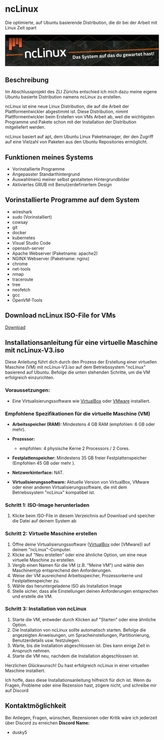 # ncLinux
Die optimierte, auf Ubuntu basierende Distribution, die dir bei der Arbeit mit Linux Zeit spart

![Logo](IMAGES/Logo.jpg)

## Beschreibung
Im Abschlussprojekt des ZLI Zürichs entschied ich mich dazu meine eigene Ubuntu basierte Distribution namens ncLinux zu erstellen.

ncLinux ist eine neue Linux Distribution, die auf die Arbeit der Plattformentwickler 
abgestimmt ist. Diese Distribution, nimmt Plattformentwickler beim Erstellen von VMs Arbeit ab, weil die wichtigsten 
Programme und Pakete schon mit der Installation der Distribution mitgeliefert werden. 

ncLinux basiert auf apt, dem Ubuntu Linux Paketmanager, der den Zugriff auf eine Vielzahl von Paketen aus den Ubuntu Repositories ermöglicht.

## Funktionen meines Systems
- Vorinstallierte Programme
- Angepasster Standarthintergrund
- Auswahlmenü meiner selbst gestalteten Hintergrundbilder
- Aktiviertes GRUB mit Benutzerdefiniertem Design

## Vorinstallierte Programme auf dem System
- wireshark
- sudo (Vorinstalliert)
- cowsay
- git
- docker
- kubernetes
- Visual Studio Code
- openssh-server
- Apache Webserver (Paketname: apache2)
- NGINX Webserver (Paketname: nginx)
- chrome
- net-tools 
- nmap
- traceroute
- tree
- neofetch
- gcc
- OpenVM-Tools
  
## Download ncLinux ISO-File for VMs
[Download](https://www.swisstransfer.com/d/ce806662-c4d4-4dd4-8b42-1857fa543f9b)

## Installationsanleitung für eine virtuelle Maschine mit ncLinux-V3.iso

Diese Anleitung führt dich durch den Prozess der Erstellung einer virtuellen Maschine (VM) mit ncLinux-V3.iso auf dem Betriebssystem "ncLinux" basierend auf Ubuntu. Befolge die unten stehenden Schritte, um die VM erfolgreich einzurichten.

### Voraussetzungen:
- Eine Virtualisierungssoftware wie [VirtualBox](https://www.virtualbox.org) oder [VMware](https://www.vmware.com) installiert.

### Empfohlene Spezifikationen für die virtuelle Maschine (VM)

- **Arbeitsspeicher (RAM):** Mindestens 4 GB RAM (empfohlen: 6 GB oder mehr).
- **Prozessor:**
  - empfohlen: 4 physische Kerne 2 Processors / 2 Cores.

- **Festplattenspeicher:** Mindestens 35 GB freier Festplattenspeicher (Empfohlen 45 GB oder mehr ).
- **Netzwerkinterface:** NAT.
- **Virtualisierungssoftware:** Aktuelle Version von VirtualBox, VMware oder einer anderen Virtualisierungssoftware, die mit dem Betriebssystem "ncLinux" kompatibel ist.


### Schritt 1: ISO-Image herunterladen

1. Klicke beim ISO-File in diesem Verzeichnis auf Download und speicher die Datei auf deinem System ab

### Schritt 2: Virtuelle Maschine erstellen

1. Öffne deine Virtualisierungssoftware ([VirtualBox](https://www.virtualbox.org) oder [VMware]) auf deinem "ncLinux"-Computer.
2. Klicke auf "Neu erstellen" oder eine ähnliche Option, um eine neue virtuelle Maschine zu erstellen.
3. Vergib einen Namen für die VM (z.B. "Meine VM") und wähle den Maschinentyp entsprechend den Anforderungen.
4. Weise der VM ausreichend Arbeitsspeicher, Prozessorkerne und Festplattenspeicher zu.
5. Wähle das heruntergeladene ISO als Installation Image 
6. Stelle sicher, dass alle Einstellungen deinen Anforderungen entsprechen und erstelle die VM.

### Schritt 3: Installation von ncLinux

1. Starte die VM, entweder durch Klicken auf "Starten" oder eine ähnliche Option.
2. Die Installation von ncLinux sollte automatisch starten. Befolge die angezeigten Anweisungen, um Spracheinstellungen, Partitionierung, Benutzerdetails usw. festzulegen.
4. Warte, bis die Installation abgeschlossen ist. Dies kann einige Zeit in Anspruch nehmen.
5. Starte die VM neu, nachdem die Installation abgeschlossen ist.

Herzlichen Glückwunsch! Du hast erfolgreich ncLinux in einer virtuellen Maschine installiert.

Ich hoffe, dass diese Installationsanleitung hilfreich für dich ist. Wenn du Fragen, Probleme oder eine Rezension hast, zögere nicht, und schreibe mir auf Discord 

## Kontaktmöglichkeit

Bei Anliegen, Fragen, wünschen, Rezensionen oder Kritik wäre ich jederzeit über Discord zu erreichen
**Discord Name:**
- dusky5


